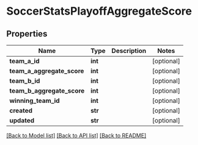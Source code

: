 # SoccerStatsPlayoffAggregateScore

## Properties
Name | Type | Description | Notes
------------ | ------------- | ------------- | -------------
**team_a_id** | **int** |  | [optional] 
**team_a_aggregate_score** | **int** |  | [optional] 
**team_b_id** | **int** |  | [optional] 
**team_b_aggregate_score** | **int** |  | [optional] 
**winning_team_id** | **int** |  | [optional] 
**created** | **str** |  | [optional] 
**updated** | **str** |  | [optional] 

[[Back to Model list]](../README.md#documentation-for-models) [[Back to API list]](../README.md#documentation-for-api-endpoints) [[Back to README]](../README.md)

